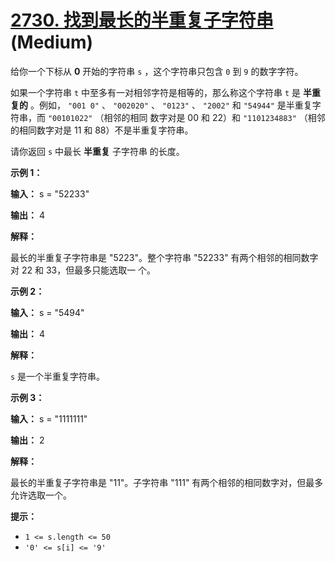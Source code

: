 # [2730. 找到最长的半重复子字符串][link] (Medium)

[link]: https://leetcode.cn/problems/find-the-longest-semi-repetitive-substring/

给你一个下标从 **0** 开始的字符串 `s` ，这个字符串只包含 `0` 到 `9` 的数字字符。

如果一个字符串 `t` 中至多有一对相邻字符是相等的，那么称这个字符串 `t` 是 **半重复的** 。例如， `"001
0"` 、 `"002020"` 、 `"0123"` 、 `"2002"` 和 `"54944"` 是半重复字符串，而 `"00101022"` （相邻的相同
数字对是 00 和 22）和 `"1101234883"` （相邻的相同数字对是 11 和 88）不是半重复字符串。

请你返回 `s` 中最长 **半重复** 子字符串 的长度。

**示例 1：**

**输入：** s = "52233"

**输出：** 4

**解释：**

最长的半重复子字符串是 "5223"。整个字符串 "52233" 有两个相邻的相同数字对 22 和 33，但最多只能选取一
个。

**示例 2：**

**输入：** s = "5494"

**输出：** 4

**解释：**

`s` 是一个半重复字符串。

**示例 3：**

**输入：** s = "1111111"

**输出：** 2

**解释：**

最长的半重复子字符串是 "11"。子字符串 "111" 有两个相邻的相同数字对，但最多允许选取一个。

**提示：**

- `1 <= s.length <= 50`
- `'0' <= s[i] <= '9'`
